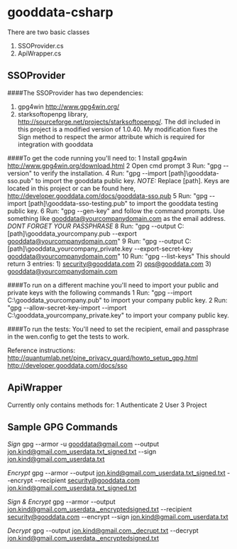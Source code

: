 ﻿gooddata-csharp
===============

There are two basic classes

1. SSOProvider.cs
2. ApiWrapper.cs

SSOProvider
--------------
####The SSOProvider has two dependencies:
1. gpg4win http://www.gpg4win.org/
2. starksoftopenpg library, http://sourceforge.net/projects/starksoftopenpg/.
    The ddl included in this project is a modified version of 1.0.40.
	My modification fixes the Sign method to respect the armor attribute which is required for integration with gooddata

####To get the code running you'll need to:
1 Install gpg4win http://www.gpg4win.org/download.html
2 Open cmd prompt
3 Run: "gpg --version" to verify the installation.
4 Run: "gpg --import [path]\gooddata-sso.pub"  to import the gooddata public key. *NOTE:* Replace [path]. Keys are located in this project or can be found here, http://developer.gooddata.com/docs/gooddata-sso.pub
5 Run: "gpg --import [path]\gooddata-sso-testing.pub"  to import the gooddata testing public key.
6 Run: "gpg --gen-key" and follow the command prompts. Use something like gooddata@yourcompanydomain.com as the email address. *DONT FORGET YOUR PASSPHRASE*
8 Run: "gpg --output C:\[path]\gooddata_yourcompany.pub --export gooddata@yourcompanydomain.com"
9 Run: "gpg --output C:\[path]\gooddata_yourcompany_private.key --export-secret-key gooddata@yourcompanydomain.com"
10 Run: "gpg --list-keys" This should return 3 entries: 1) security@gooddata.com 2) ops@gooddata.com 3) gooddata@yourcompanydomain.com

####To run on a different machine you'll need to import your public and private keys with the following commands
1 Run: "gpg --import C:\gooddata_yourcompany.pub" to import your company public key.
2 Run: "gpg --allow-secret-key-import --import C:\gooddata_yourcompany_private.key" to import your company public key.

####To run the tests:
You'll need to set the recipient, email and passphrase in the wen.config to get the tests to work.

Reference instructions:
http://quantumlab.net/pine_privacy_guard/howto_setup_gpg.html
http://developer.gooddata.com/docs/sso
    

ApiWrapper
---------------
Currently only contains methods for:
1 Authenticate
2 User
3 Project


Sample GPG Commands
---------------
*Sign*
gpg --armor -u gooddata@gmail.com --output jon.kind@gmail.com_userdata.txt_signed.txt --sign jon.kind@gmail.com_userdata.txt

*Encrypt*
gpg --armor --output jon.kind@gmail.com_userdata.txt_signed.txt --encrypt --recipient security@gooddata.com jon.kind@gmail.com_userdata.txt_signed.txt

*Sign &amp; Encrypt*
gpg --armor --output jon.kind@gmail.com_userdata._encryptedsigned.txt --recipient security@gooddata.com --encrypt --sign jon.kind@gmail.com_userdata.txt

*Decrypt*
gpg --output jon.kind@gmail.com._decrupt.txt --decrypt jon.kind@gmail.com_userdata._encryptedsigned.txt